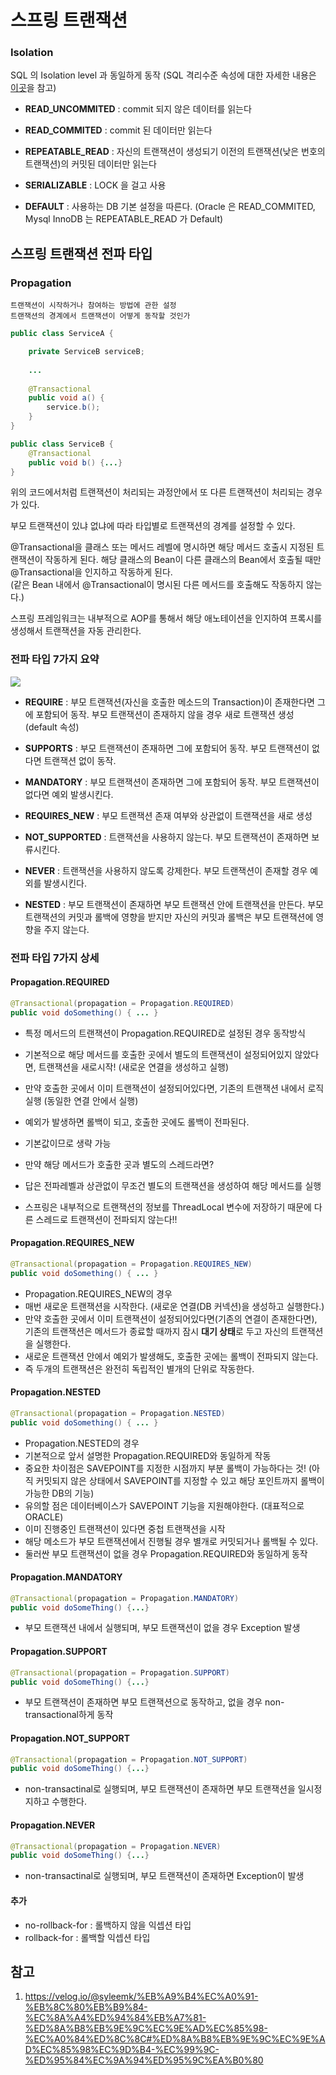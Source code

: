 # 스프링 트랜잭션

### **Isolation**

SQL 의 Isolation level 과 동일하게 동작 (SQL  격리수준 속성에 대한 자세한 내용은  [이곳](https://developyo.tistory.com/236?category=688590)을 참고)

-  **READ_UNCOMMITED**  : commit 되지 않은 데이터를 읽는다

-  **READ_COMMITED**  : commit 된 데이터만 읽는다

-  **REPEATABLE_READ**  : 자신의 트랜잭션이 생성되기 이전의 트랜잭션(낮은 번호의 트랜잭션)의 커밋된 데이터만 읽는다

-  **SERIALIZABLE**  : LOCK 을 걸고 사용

-  **DEFAULT**  : 사용하는 DB 기본 설정을 따른다. (Oracle 은 READ_COMMITED, Mysql InnoDB 는 REPEATABLE_READ 가 Default)

## 스프링 트랜잭션 전파 타입

### Propagation

	트랜잭션이 시작하거나 참여하는 방법에 관한 설정  
	트랜잭션의 경계에서 트랜잭션이 어떻게 동작할 것인가
```java
public class ServiceA {

	private ServiceB serviceB;
    
    ...
    
    @Transactional
    public void a() {
    	service.b();
    }
}

public class ServiceB {
	@Transactional
    public void b() {...}
}
```

위의 코드에서처럼 트랜잭션이 처리되는 과정안에서 또 다른 트랜잭션이 처리되는 경우가 있다.

부모 트랜잭션이 있냐 없냐에 따라 타입별로 트랜잭션의 경계를 설정할 수 있다.

@Transactional을 클래스 또는 메서드 레벨에 명시하면 해당 메서드 호출시 지정된 트랜잭션이 작동하게 된다. 해당 클래스의 Bean이 다른 클래스의 Bean에서 호출될 때만 @Transactional을 인지하고 작동하게 된다.  
(같은 Bean 내에서 @Transactional이 명시된 다른 메서드를 호출해도 작동하지 않는다.)

스프링 프레임워크는 내부적으로 AOP를 통해서 해당 애노테이션을 인지하여 프록시를 생성해서 트랜잭션을 자동 관리한다.

### 전파 타입 7가지 요약

![](https://media.vlpt.us/images/syleemk/post/eb89d47f-7498-4657-af97-6c6251361488/image.png)

-  **REQUIRE**  :  부모 트랜잭션(자신을 호출한 메소드의 Transaction)이 존재한다면 그에 포함되어 동작. 부모 트랜잭션이 존재하지 않을 경우 새로 트랜잭션 생성(default 속성)

-  **SUPPORTS** :  부모 트랜잭션이 존재하면 그에 포함되어 동작. 부모 트랜잭션이 없다면 트랜잭션 없이 동작.

- **MANDATORY** :  부모 트랜잭션이 존재하면 그에 포함되어 동작. 부모 트랜잭션이 없다면 예외 발생시킨다.

-  **REQUIRES_NEW**  : 부모 트랜잭션 존재 여부와 상관없이 트랜잭션을 새로 생성

- **NOT_SUPPORTED** :  트랜잭션을 사용하지 않는다. 부모 트랜잭션이 존재하면 보류시킨다.

- **NEVER** :  트랜잭션을 사용하지 않도록 강제한다. 부모 트랜잭션이 존재할 경우 예외를 발생시킨다.

- **NESTED**  : 부모 트랜잭션이 존재하면 부모 트랜잭션 안에 트랜잭션을 만든다. 부모트랜잭션의 커밋과 롤백에 영향을 받지만 자신의 커밋과 롤백은 부모 트랜잭션에 영향을 주지 않는다.

### 전파 타입 7가지 상세

#### Propagation.REQUIRED

```java
@Transactional(propagation = Propagation.REQUIRED)
public void doSomething() { ... }
```

-   특정 메서드의 트랜잭션이 Propagation.REQUIRED로 설정된 경우 동작방식
-   기본적으로 해당 메서드를 호출한 곳에서 별도의 트랜잭션이 설정되어있지 않았다면, 트랜잭션을 새로시작! (새로운 연결을 생성하고 실행)
-   만약 호출한 곳에서 이미 트랜잭션이 설정되어있다면, 기존의 트랜잭션 내에서 로직 실행 (동일한 연결 안에서 실행)
-   예외가 발생하면 롤백이 되고, 호출한 곳에도 롤백이 전파된다.
-   기본값이므로 생략 가능

-   만약 해당 메서드가 호출한 곳과 별도의 스레드라면?
-   답은 전파레벨과 상관없이 무조건 별도의 트랜잭션을 생성하여 해당 메서드를 실행
-   스프링은 내부적으로 트랜잭션의 정보를 ThreadLocal 변수에 저장하기 때문에 다른 스레드로 트랜잭션이 전파되지 않는다!!

#### Propagation.REQUIRES_NEW

```java
@Transactional(propagation = Propagation.REQUIRES_NEW)
public void doSomething() { ... }
```

-   Propagation.REQUIRES_NEW의 경우
-   매번 새로운 트랜잭션을 시작한다. (새로운 연결(DB 커넥션)을 생성하고 실행한다.)
-   만약 호출한 곳에서 이미 트랜잭션이 설정되어있다면(기존의 연결이 존재한다면), 기존의 트랜잭션은 메서드가 종료할 때까지 잠시  **대기 상태**로 두고 자신의 트랜잭션을 실행한다.
-   새로운 트랜잭션 안에서 예외가 발생해도, 호출한 곳에는 롤백이 전파되지 않는다.
-   즉 두개의 트랜잭션은 완전히 독립적인 별개의 단위로 작동한다.

#### Propagation.NESTED

```java
@Transactional(propagation = Propagation.NESTED)
public void doSomething() { ... }
```

-   Propagation.NESTED의 경우
-   기본적으로 앞서 설명한 Propagation.REQUIRED와 동일하게 작동
-   중요한 차이점은 SAVEPOINT를 지정한 시점까지 부분 롤백이 가능하다는 것! (아직 커밋되지 않은 상태에서 SAVEPOINT를 지정할 수 있고 해당 포인트까지 롤백이 가능한 DB의 기능)
-   유의할 점은 데이터베이스가 SAVEPOINT 기능을 지원해야한다. (대표적으로 ORACLE)
-   이미 진행중인 트랜잭션이 있다면 중첩 트랜잭션을 시작
-   해당 메소드가 부모 트랜잭션에서 진행될 경우 별개로 커밋되거나 롤백될 수 있다.
-   둘러싼 부모 트랜잭션이 없을 경우 Propagation.REQUIRED와 동일하게 동작

#### Propagation.MANDATORY

```java
@Transactional(propagation = Propagation.MANDATORY)
public void doSomeThing() {...}
```

-   부모 트랜잭션 내에서 실행되며, 부모 트랜잭션이 없을 경우 Exception 발생

#### Propagation.SUPPORT

```java
@Transactional(propagation = Propagation.SUPPORT)
public void doSomeThing() {...}
```

-   부모 트랜잭션이 존재하면 부모 트랜잭션으로 동작하고, 없을 경우 non-transactional하게 동작

#### Propagation.NOT_SUPPORT

```java
@Transactional(propagation = Propagation.NOT_SUPPORT)
public void doSomeThing() {...}
```

-   non-transactinal로 실행되며, 부모 트랜잭션이 존재하면 부모 트랜잭션을 일시정지하고 수행한다.

#### Propagation.NEVER

```java
@Transactional(propagation = Propagation.NEVER)
public void doSomeThing() {...}
```

-   non-transactinal로 실행되며, 부모 트랜잭션이 존재하면 Exception이 발생

#### 추가

-   no-rollback-for : 롤백하지 않을 익셉션 타입
-   rollback-for : 롤백할 익셉션 타입

## 참고
1. https://velog.io/@syleemk/%EB%A9%B4%EC%A0%91-%EB%8C%80%EB%B9%84-%EC%8A%A4%ED%94%84%EB%A7%81-%ED%8A%B8%EB%9E%9C%EC%9E%AD%EC%85%98-%EC%A0%84%ED%8C%8C#%ED%8A%B8%EB%9E%9C%EC%9E%AD%EC%85%98%EC%9D%B4-%EC%99%9C-%ED%95%84%EC%9A%94%ED%95%9C%EA%B0%80